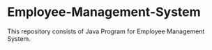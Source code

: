 # Employee-Management-System
This repository consists of Java Program for Employee Management System.
